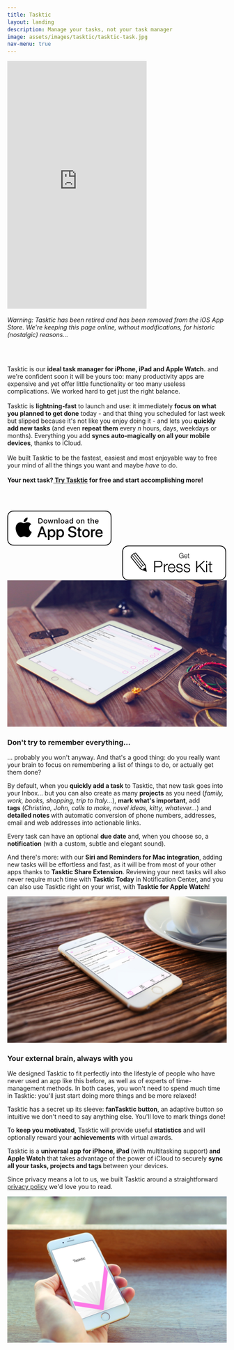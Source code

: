 ```yaml
---
title: Tasktic
layout: landing
description: Manage your tasks, not your task manager
image: assets/images/tasktic/tasktic-task.jpg
nav-menu: true
---
```

<!-- Main -->
<div id="main">
<section id="one" class="spotlights">
	<section>
		<div class="content">
			<iframe src="https://player.vimeo.com/video/143538641" width="320" height="569" frameborder="0" webkitallowfullscreen mozallowfullscreen allowfullscreen></iframe>
		</div>
		<div class="content">
			<div class="inner">
				<p><i>Warning: Tasktic has been retired and has been removed from the iOS App Store. We're keeping this page online, without modifications, for historic (nostalgic) reasons...</i></p><br><br>
				<p>Tasktic is our <b>ideal task manager for iPhone, iPad and Apple Watch.</b> and we're confident soon it will be yours too: many productivity apps are expensive and yet offer little functionality or too many useless complications. We worked hard to get just the right balance.<br><br>Tasktic is <b>lightning-fast</b> to launch and use: it immediately <b>focus on what you planned to get done</b> today - and that thing you scheduled for last week but slipped because it's not like you enjoy doing it - and lets you <b>quickly add new tasks</b> (and even <b>repeat them</b> every <i>n</i> hours, days, weekdays or months). Everything you add <b>syncs auto-magically on all your mobile devices</b>, thanks to iCloud.<br><br>We built Tasktic to be the fastest, easiest and most enjoyable way to free your mind of all the things you want and maybe <i>have</i> to do.<br><br><b>Your next task?<a href="https://geo.itunes.apple.com/us/app/tasktic-manage-your-tasks/id1036139076?mt=8&at=1000l3L9&ct=website" class="link" target="new"> Try Tasktic</a> for free and start accomplishing more!</b></p>
				<br>
				<br>
				<p style="text-align:center">
					<a href="https://geo.itunes.apple.com/us/app/tasktic-manage-your-tasks/id1036139076?mt=8&at=1000l3L9&ct=website" class="image" target="new">
						<img src="assets/images/download_ios_app_store_white_bg.svg" alt="Download on the App Store" data-position="left center" style="border:px;margin-right:30px;float:left" />
					</a>
					<a href="/presskit/tasktic_presskit.html" class="image">
						<img src="assets/images/presskit.svg" alt="Download on the App Store" data-position="right center" style="border:0px;margin-left:30px;float:right" />
					</a>
				</p>
			</div>
		</div>
	</section>
</section>
<img src="assets/images/tasktic/tasktic-ipad.jpg" alt="" data-position="center center"/>
<!-- Two -->
<section id="two">
	<div class="inner">
		<h3>Don't try to remember everything...</h3>
		<p>... probably you won't anyway. And that's a good thing: do you really want your brain to focus on remembering a list of things to do, or actually get them done?</p>
		<p>By default, when you <strong>quickly </strong><strong>add a task</strong> to Tasktic, that new task goes into your Inbox... but you can also create as many <strong>projects</strong> as you need (<em>family, work, books, shopping, trip to Italy...</em>), <strong>mark what's important</strong>, add <strong>tags</strong>&nbsp;(<em>Christina, John, calls to make,&nbsp;novel ideas, kitty, whatever...</em>) and <strong>d</strong><strong>etailed notes </strong>with automatic conversion of phone numbers, addresses, email and web addresses into actionable links.</p>
		<p>Every task can have an optional <strong>due date</strong> and, when you choose so, a <strong>notification</strong> (with a custom, subtle and elegant sound).</p>
		<p>And there's more:&nbsp;with our <strong>Siri and Reminders for Mac integration</strong>,&nbsp;adding new tasks will be effortless and fast, as it will be from most of your other apps thanks to <strong>Tasktic Share Extension</strong>.&nbsp;Reviewing your next tasks will also never require much time with <strong>Tasktic Today</strong>&nbsp;in Notification Center, and you can also use Tasktic right on your wrist, with <strong>Tasktic for Apple Watch</strong>!</p>
	</div>
</section>
<img src="assets/images/tasktic/tasktic-today.jpg" alt="" data-position="center center"/>
<!-- Three -->
<section id="three">
	<div class="inner">
		<h3>Your external brain, always with you</h3>
		<p>We designed Tasktic to fit perfectly into the lifestyle of people who have never used an app like this before, as well as of experts of time-management methods. In both cases,&nbsp;you won't need to spend much time in Tasktic: you'll just start doing more things and be more relaxed!</p>
		<p>Tasktic has a secret up its sleeve: <strong>fanTasktic button</strong>, an adaptive button so intuitive we don't need to say anything else. You'll love to mark things done!</p>
		<p>To <strong>keep you motivated</strong>, Tasktic will provide useful <strong>statistics</strong> and will optionally reward your <strong>achievements</strong>&nbsp;with virtual awards.</p>
		<p>Tasktic is a <strong>universal app for iPhone, iPad </strong>(with multitasking support)<strong> and Apple Watch</strong> that takes advantage of the power of iCloud to securely <strong>sync all your tasks, projects and tags </strong>between your devices.</p>
		<p>Since privacy means a lot to us, we built Tasktic around a straightforward <a href="/privacy/tasktic_privacy_policy.html">privacy policy</a>&nbsp;we'd love you to read.</p>
	</div>
</section>
<img src="assets/images/tasktic/tasktic.jpg" alt="" data-position="center center"/>




		
